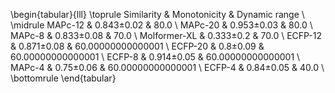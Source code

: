 \begin{tabular}{lll}
\toprule
Similarity & Monotonicity & Dynamic range \\
\midrule
MAPc-12 & 0.843±0.02 & 80.0 \\
MAPc-20 & 0.953±0.03 & 80.0 \\
MAPc-8 & 0.833±0.08 & 70.0 \\
Molformer-XL & 0.333±0.2 & 70.0 \\
ECFP-12 & 0.871±0.08 & 60.00000000000001 \\
ECFP-20 & 0.8±0.09 & 60.00000000000001 \\
ECFP-8 & 0.914±0.05 & 60.00000000000001 \\
MAPc-4 & 0.75±0.06 & 60.00000000000001 \\
ECFP-4 & 0.84±0.05 & 40.0 \\
\bottomrule
\end{tabular}
